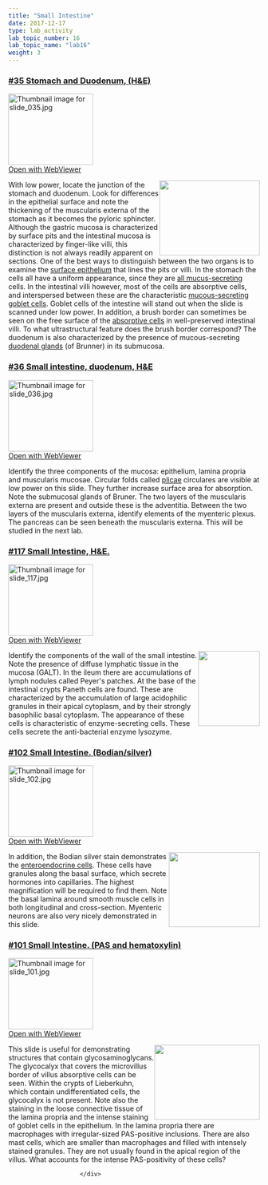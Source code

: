 ```yaml
---
title: "Small Intestine"
date: 2017-12-17
type: lab_activity
lab_topic_number: 16
lab_topic_name: "lab16"
weight: 3
---
```

<div class="entrybody">
						<h3><u>#35 Stomach and Duodenum, (H&amp;E)</u></h3>

<div class="thumbnail"> <a href="http://virtualslides.cumc.columbia.edu/35.svs/view.apml?" target="_blank"><img alt="Thumbnail image for slide_035.jpg" src="/assets/images/slide_035-thumb-170x143-1473.jpg" width="170" height="143" class="mt-image-left"></a><br><a href="http://virtualslides.cumc.columbia.edu/35.svs/view.apml?" target="_blank">Open with WebViewer</a> </div>

<p><img src="/assets/images/35%20stomach%20and%20duodenum.jpg" style="width:201px; height:150px; float:right;">With low power, locate the junction of the stomach and duodenum.  Look for differences in the epithelial surface and note the thickening of the muscularis externa of the stomach as it becomes the pyloric sphincter.  Although the gastric mucosa is characterized by surface pits and the intestinal mucosa is characterized by finger-like villi, this distinction is not always readily apparent on sections.  One of the best ways to distinguish between the two organs is to examine the <u>surface epithelium</u> that lines the pits or villi.  In the stomach the cells all have a uniform appearance, since they are <u>all mucus-secreting</u> cells.  In the intestinal villi however, most of the cells are absorptive cells, and interspersed between these are the characteristic <u>mucous-secreting goblet cells</u>.  Goblet cells of the intestine will stand out when the slide is scanned under low power.   In addition, a brush border can sometimes be seen on the free surface of the <u>absorptive cells</u> in well-preserved intestinal villi.  To what ultrastructural feature does the brush border correspond? The duodenum is also characterized by the presence of mucous-secreting <u>duodenal glands</u> (of Brunner) in its submucosa.</p>

<h3><u>#36 Small intestine, duodenum, <span class="caps">H&amp;E</span></u></h3>

<div class="thumbnail"> <a href="http://virtualslides.cumc.columbia.edu/36.svs/view.apml?" target="_blank"><img alt="Thumbnail image for slide_036.jpg" src="/assets/images/slide_036-thumb-170x143-1476.jpg" width="170" height="143" class="mt-image-left"></a><br><a href="http://virtualslides.cumc.columbia.edu/36.svs/view.apml?" target="_blank">Open with WebViewer</a> </div>

<p>Identify the three components of the mucosa:  epithelium, lamina propria and muscularis mucosae.  Circular folds called <u>plicae</u> circulares are visible at low power on this slide.  They further increase surface area for absorption.  Note the submucosal glands of Bruner.  The two layers of the muscularis externa are present and outside these is the adventitia.  Between the two layers of the muscularis externa, identify elements of the myenteric plexus.  The pancreas can be seen beneath the muscularis externa.  This will be studied in the next lab.</p>

<h3><u>#117 Small Intestine, <span class="caps">H&amp;E.</span></u></h3>

<div class="thumbnail"> <a href="http://virtualslides.cumc.columbia.edu/117.svs/view.apml?" target="_blank"><img alt="Thumbnail image for slide_117.jpg" src="/assets/images/slide_117-thumb-170x143-1665.jpg" width="170" height="143" class="mt-image-left"></a><br><a href="http://virtualslides.cumc.columbia.edu/117.svs/view.apml?" target="_blank">Open with WebViewer</a> </div>

<p><img src="/assets/images/117%20small%20intestine%282%29.jpg" style="width:123px; height:150px; float:right;">Identify the components of the wall of the small intestine. Note the presence of diffuse lymphatic tissue in the mucosa (GALT).  In the ileum there are accumulations of lymph nodules called Peyer's patches. At the base of the intestinal crypts Paneth cells are found. These are characterized by the accumulation of large acidophilic granules in their apical cytoplasm, and by their strongly basophilic basal cytoplasm. The appearance of these cells is characteristic of enzyme-secreting cells. These cells secrete the anti-bacterial enzyme lysozyme.</p>

<h3><u>#102 Small Intestine. (Bodian/silver)</u></h3>

<div class="thumbnail"> <a href="http://virtualslides.cumc.columbia.edu/102.svs/view.apml?" target="_blank"><img alt="Thumbnail image for slide_102.jpg" src="/assets/images/slide_102-thumb-170x143-1632.jpg" width="170" height="143" class="mt-image-left"></a><br><a href="http://virtualslides.cumc.columbia.edu/102.svs/view.apml?" target="_blank">Open with WebViewer</a> </div>

<p><img src="/assets/images/102%20small%20intestine%282%29.jpg" style="width:182px; height:150px; float:right;">In addition, the Bodian silver stain demonstrates the <u>enteroendocrine cells</u>. These cells have granules along the basal surface, which secrete hormones into capillaries. The highest magnification will be required to find them. Note the basal lamina around smooth muscle cells in both longitudinal and cross-section. Myenteric neurons are also very nicely demonstrated in this slide.</p>

<h3><u>#101 Small Intestine. (PAS and hematoxylin)</u></h3>

<div class="thumbnail"> <a href="http://virtualslides.cumc.columbia.edu/101.svs/view.apml?" target="_blank"><img alt="Thumbnail image for slide_101.jpg" src="/assets/images/slide_101-thumb-170x143-1629.jpg" width="170" height="143" class="mt-image-left"></a><br><a href="http://virtualslides.cumc.columbia.edu/101.svs/view.apml?" target="_blank">Open with WebViewer</a> </div>

<p><img src="/assets/images/101%20small%20intestine.jpg" style="width:211px; height:150px; float:right;">This slide is useful for demonstrating structures that contain glycosaminoglycans. The glycocalyx that covers the microvillus border of villus absorptive cells can be seen. Within the crypts of Lieberkuhn, which contain undifferentiated cells, the glycocalyx is not present. Note also the staining in the loose connective tissue of the lamina propria and the intense staining of goblet cells in the epithelium. In the lamina propria there are macrophages with irregular-sized <span class="caps">PAS</span>-positive inclusions. There are also mast cells, which are smaller than macrophages and filled with intensely stained granules. They are not usually found in the apical region of the villus. What accounts for the intense <span class="caps">PAS</span>-positivity of these cells? </p>
						
						
						</div>
